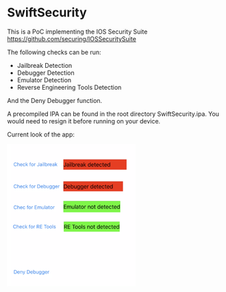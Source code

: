 # SwiftSecurity

This is a PoC implementing the IOS Security Suite <https://github.com/securing/IOSSecuritySuite>

The following checks can be run:
- Jailbreak Detection
- Debugger Detection
- Emulator Detection
- Reverse Engineering Tools Detection 

And the Deny Debugger function.

A precompiled IPA can be found in the root directory SwiftSecurity.ipa. You would need to resign it before running on your device.

Current look of the app:

<img src="swiftsecurity.png" alt="swiftsecurity" width="300">

